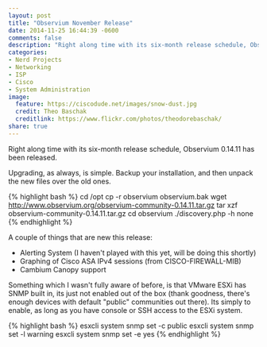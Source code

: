 ```yaml
---
layout: post
title: "Observium November Release"
date: 2014-11-25 16:44:39 -0600
comments: false
description: "Right along time with its six-month release schedule, Observium 0.14.11 has been released. "
categories: 
- Nerd Projects
- Networking
- ISP
- Cisco
- System Administration
image:
  feature: https://ciscodude.net/images/snow-dust.jpg
  credit: Theo Baschak
  creditlink: https://www.flickr.com/photos/theodorebaschak/
share: true
---
```

Right along time with its six-month release schedule, Observium 0.14.11 has been released. 

Upgrading, as always, is simple. Backup your installation, and then unpack the new files over the old ones.

{% highlight bash %}
cd /opt
cp -r observium observium.bak
wget http://www.observium.org/observium-community-0.14.11.tar.gz
tar xzf observium-community-0.14.11.tar.gz
cd observium
./discovery.php -h none
{% endhighlight %}

A couple of things that are new this release:

* Alerting System (I haven't played with this yet, will be doing this shortly)
* Graphing of Cisco ASA IPv4 sessions (from CISCO-FIREWALL-MIB)
* Cambium Canopy support

Something which I wasn't fully aware of before, is that VMware ESXi has SNMP built in, its just not enabled out of the box (thank goodness, there's enough devices with default "public" communities out there). Its simply to enable, as long as you have console or SSH access to the ESXi system.

{% highlight bash %}
esxcli system snmp set -c public
esxcli system snmp set -l warning
esxcli system snmp set -e yes
{% endhighlight %}

